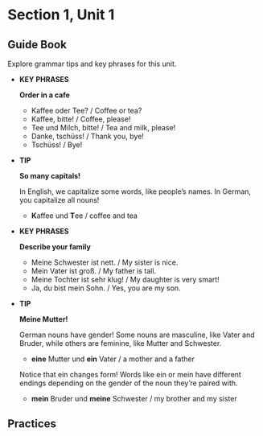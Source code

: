 # Section 1, Unit 1

## Guide Book

Explore grammar tips and key phrases for this unit.

- **KEY PHRASES**

    **Order in a cafe**

    - Kaffee oder Tee? / Coffee or tea?
    - Kaffee, bitte! / Coffee, please!
    - Tee und Milch, bitte! / Tea and milk, please!
    - Danke, tschüss! / Thank you, bye!
    - Tschüss! / Bye!

- **TIP**

    **So many capitals!**

    In English, we capitalize some words, like people’s names. In German, you capitalize all nouns!

    - **K**affee und **T**ee / coffee and tea

- **KEY PHRASES**

    **Describe your family**

    - Meine Schwester ist nett. / My sister is nice.
    - Mein Vater ist groß. / My father is tall.
    - Meine Tochter ist sehr klug! / My daughter is very smart!
    - Ja, du bist mein Sohn. / Yes, you are my son.

- **TIP**

    **Meine Mutter!**

    German nouns have gender! Some nouns are masculine, like Vater and Bruder, while others are feminine, like Mutter and Schwester.

    - **eine** Mutter und **ein** Vater / a mother and a father

    Notice that ein changes form! Words like ein or mein have different endings depending on the gender of the noun they’re paired with.

    - **mein** Bruder und **meine** Schwester / my brother and my sister

## Practices
